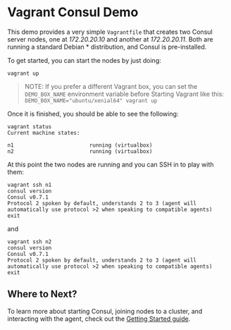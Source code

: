# Vagrant Consul Demo

This demo provides a very simple `Vagrantfile` that creates two Consul
server nodes, one at *172.20.20.10* and another at *172.20.20.11*. Both are
running a standard Debian * distribution, and Consul is pre-installed.

To get started, you can start the nodes by just doing:

```
vagrant up
```

> NOTE: If you prefer a different Vagrant box, you can set the `DEMO_BOX_NAME`
> environment variable before Starting Vagrant like this: 
> `DEMO_BOX_NAME="ubuntu/xenial64" vagrant up`

Once it is finished, you should be able to see the following:

```
vagrant status
Current machine states:

n1                        running (virtualbox)
n2                        running (virtualbox)
```

At this point the two nodes are running and you can SSH in to play with them:

```
vagrant ssh n1
consul version
Consul v0.7.1
Protocol 2 spoken by default, understands 2 to 3 (agent will automatically use protocol >2 when speaking to compatible agents)
exit
```

and

```
vagrant ssh n2
consul version
Consul v0.7.1
Protocol 2 spoken by default, understands 2 to 3 (agent will automatically use protocol >2 when speaking to compatible agents)
exit
```

## Where to Next?

To learn more about starting Consul, joining nodes to a cluster, and
interacting with the agent, check out the [Getting Started guide](https://www.consul.io/intro/getting-started/install.html).
